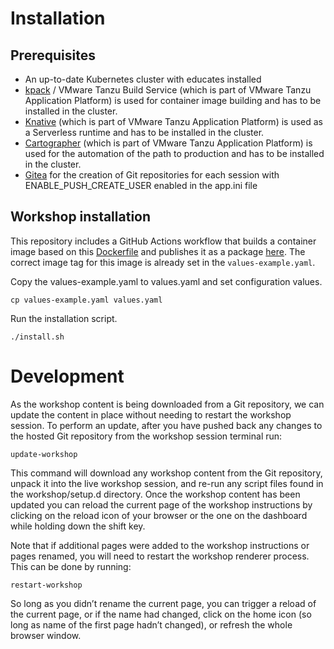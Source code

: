 # Installation

## Prerequisites

- An up-to-date Kubernetes cluster with educates installed 
- [kpack](https://github.com/buildpacks-community/kpack) / VMware Tanzu Build Service (which is part of VMware Tanzu Application Platform) is used for container image building and has to be installed in the cluster.
- [Knative](https://knative.dev) (which is part of VMware Tanzu Application Platform) is used as a Serverless runtime and has to be installed in the cluster.
- [Cartographer](https://cartographer.sh) (which is part of VMware Tanzu Application Platform) is used for the automation of the path to production and has to be installed in the cluster.
- [Gitea](https://gitea.io) for the creation of Git repositories for each session with ENABLE_PUSH_CREATE_USER enabled in the app.ini file

## Workshop installation
This repository includes a GitHub Actions workflow that builds a container image based on this [Dockerfile](Dockerfile) and publishes it as a package [here](https://github.com/timosalm/tap-spring-developer-workshop/pkgs/container/tap-spring-developer-workshop).
The correct image tag for this image is already set in the `values-example.yaml`.

Copy the values-example.yaml to values.yaml and set configuration values.
```
cp values-example.yaml values.yaml
```
Run the installation script.
```
./install.sh
```

# Development

As the workshop content is being downloaded from a Git repository, we can update the content in place without needing to restart the workshop session. To perform an update, after you have pushed back any changes to the hosted Git repository from the workshop session terminal run:
```
update-workshop
```
This command will download any workshop content from the Git repository, unpack it into the live workshop session, and re-run any script files found in the workshop/setup.d directory.
Once the workshop content has been updated you can reload the current page of the workshop instructions by clicking on the reload icon of your browser or the one on the dashboard while holding down the shift key.

Note that if additional pages were added to the workshop instructions or pages renamed, you will need to restart the workshop renderer process. This can be done by running:
```
restart-workshop
```
So long as you didn’t rename the current page, you can trigger a reload of the current page, or if the name had changed, click on the home icon (so long as name of the first page hadn’t changed), or refresh the whole browser window.